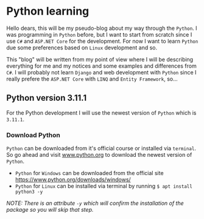 # Python learning

Hello dears, this will be my pseudo-blog about my way through the `Python`. I was programming in `Python` before, but I want to start from scratch since I use `C#` and `ASP.NET Core` for the development. For now I want to learn `Python` due some preferences based on `Linux` development and so. 

This "blog" will be written from my point of view where I will be describing everything for me and my notices and some examples and differences from `C#`. I will probably not learn `Django` and web development with `Python` since I really prefere the `ASP.NET Core` with `LINQ` and `Entity Framework`, so...

## Python version 3.11.1

For the Python development I will use the newest version of `Python` which is `3.11.1`. 

### Download Python

`Python` can be downloaded from it's official course or installed via `terminal`. So go ahead and visit www.python.org to download the newest version of `Python`.

- `Python` for `Windows` can be downloaded from the official site https://www.python.org/downloads/windows/
- `Python` for `Linux` can be installed via terminal by running 
```$ apt install python3 -y```

*NOTE: There is an attribute `-y` which will confirm the installation of the package so you will skip that step.*

